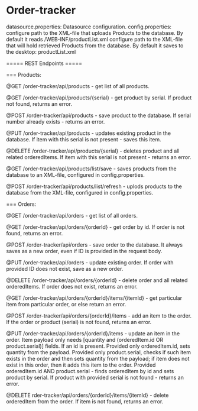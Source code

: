 # Order-tracker
 datasource.properties: Datasource configuration. 
 config.properties: configure path to the XML-file that uploads Products to the database. By default it reads /WEB-INF/productList.xml
                    configure path to the XML-file that will hold retrieved Products from the database. By default it saves to the desktop: productList.xml

===== REST Endpoints =====

=== Products:

@GET
/order-tracker/api/products - get list of all products.

@GET
/order-tracker/api/products/{serial} - get product by serial. If product not found, returns an error.

@POST
/order-tracker/api/products - save product to the database. If serial number already exists - returns an error.

@PUT
/order-tracker/api/products - updates existing product in the database. If item with this serial is not present - saves this item.

@DELETE
/order-tracker/api/products/{serial} - deletes product and all related orderedItems. If item with this serial is not present - returns an error.

@GET
/order-tracker/api/products/list/save - saves products from the database to an XML-file, configured in config.properties.

@POST
/order-tracker/api/products/list/refresh - uplods products to the database from the XML-file, configured in config.properties.

=== Orders:

@GET
/order-tracker/api/orders - get list of all orders.

@GET
/order-tracker/api/orders/{orderId} - get order by id. If order is not found, returns an error.

@POST
/order-tracker/api/orders - save order to the database. It always saves as a new order, even if ID is provided in the request body.

@PUT
/order-tracker/api/orders - update existing order. If order with provided ID does not exist, save as a new order.

@DELETE
/order-tracker/api/orders/{orderId} - delete order and all related orderedItems. If order does not exist, returns an error.

@GET
/order-tracker/api/orders/{orderId}/items/{itemId} - get particular item from particular order, or else return an error.

@POST
/order-tracker/api/orders/{orderId}/items - add an item to the order. If the order or product (serial) is not found, returns an error.

@PUT
/order-tracker/api/orders/{orderId}/items - update an item in the order. Item payload only needs [quantity and (orderedItem.id OR product.serial)] fields. If an id is present. Provided only orderedItem.id, sets quantity from the payload. Provided only product.serial, checks if such item exists in the order and then sets quantity from the payload; if item does not exist in this order, then it adds this item to the order. Provided orderedItem.id AND product.serial - finds orderedItem by id and sets product by serial. If product with provided serial is not found - returns an error.

@DELETE
rder-tracker/api/orders/{orderId}/items/{itemId} - delete orderedItem from the order. If item is not found,  returns an error.

